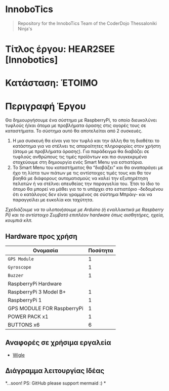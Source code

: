 # InnoboTics

> Repository for the InnoboTics Team of the CoderDojo Thessaloniki Ninja's
# Τίτλος έργου: HEAR2SEE [Innobotics]
# Κατάσταση: ΈΤΟΙΜΟ

# Περιγραφή Έργου

Θα δημιουργήσουμε ένα σύστημα με RaspberryPi, το οποίο  διευκολύνει τυφλούς ή/και άτομα με προβλήματα όρασης στις αγορές τους σε καταστήματα. Το σύστημα αυτό θα αποτελείται από 2 συσκευές. 
1. Η μια συσκευή θα είναι για τον τυφλό και την άλλη θα τη διαθέτει το κατάστημα για να στέλνει τις απαραίτητες πληροφορίες στον χρήστη (άτομο με προβλήματα όρασης). Για παράδειγμα θα διαβάζει σε τυφλούς ανθρώπους τις τιμές προϊόντων και πιο συγκεκριμένα στοχεύουμε στη δημιουργία ενός Smart Menu για εστιατόρια. 
2. Το Smart Menu του καταστήματος θα “διαβάζει” και θα αναπαράγει με ήχο τη λίστα των πιάτων με τις αντίστοιχες τιμές τους και θα τον βοηθά με διάφορους αυτοματισμούς να καλεί την εξυπηρέτηση πελατών ή να στέλνει απευθείας την παραγγελία του. Έτσι το ίδιο το άτομο θα μπορεί να μάθει για το τι υπάρχει στο εστιατόριο -δεδομένου ότι ο κατάλογος δεν είναι γραμμένος σε σύστημα Μπράιγ- και να παραγγείλει με ευκολία και ταχύτητα.

*Σχεδιάζουμε να το υλοποιήσουμε με Arduino (ή εναλλακτικά με Raspberry Pi) και το αντίστοιχο Συμβατό επιπλέον hardware όπως αισθητήρες, ηχεία, κουμπιά κλπ.*


## Hardware προς χρήση

|Ονομασία			|Ποσότητα			|
|-------------------------------|-------------------------------|
|`GPS Module`            |1              |
|`Gyroscope`|1  |
|`Buzzer`|1  |
| RaspberryPi Hardware | | 
| RaspberryPi 3 Model B+ | 1 |
| RaspberryPi 1 |1   |
| GPS MODULE FOR RaspberryPi | 1 |
| POWER PACK x1 | 1 |
| BUTTONS x6 | 6 |





## Αναφορές σε χρήσιμα εργαλεία

 - [Wigle](https://wigle.net)



## Διάγραμμα λειτουργίας Ιδέας
*...soon! PS: GitHub please support mermaid :) *
